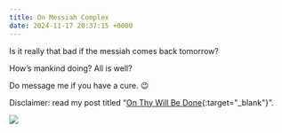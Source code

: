 ```yaml
---
title: On Messiah Complex
date: 2024-11-17 20:37:15 +0000
---
```


Is it really that bad if the messiah comes back tomorrow?

How’s mankind doing? All is well?

Do message me if you have a cure. 😉

Disclaimer: read my post titled “[On Thy Will Be Done](../on-thy-will-be-done){:target="_blank"}”.

![](/ed75909e3a2bbebd00ba7bece086a722.jpeg)